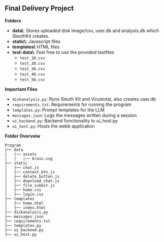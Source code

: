 ## Final Delivery Project

**Folders**
- **data\\**: Stores uploaded disk image/csv, user.db and analysis.db which SleuthKit creates.
- **static\\**: Javascript files
- **templates\\** HTML files
- **test-data\\**: Feel free to use the provided testfiles
    -  `test_10.csv`
    -  `test_20.csv`
    -  `test_30.csv`
    -  `test_40.csv`
    -  `test_50.csv`

**Important Files**
- `diskanalysis.py`: Runs Sleuth Kit and Virustotal, also creates user.db
- `requirements.txt`: Requirements for running the program
- `templates.py`: Prompt templates for the LLM
- `messages.json`: Logs the messages written during a session
- `ui_backend.py`: Backend functionality to ui_host.py
- `ui_host.py`: Hosts the webb application 

**Folder Overveiw**
```
Program
├── data
|   |── assets
|   |   |── brain.svg 
├── static
│   ├── chat.js
│   ├── context_btn.js 
│   ├── delete_button.js
│   ├── download_chat.js
│   ├── file_submit.js
│   ├── home.css
│   ├── login.css
├── templates
│   ├── home.html
│   ├── index.html
├── diskanalysis.py
├── messages.json
├── requirements.txt
├── templates.py
├── ui_backend.py
├── ui_host.py
```
